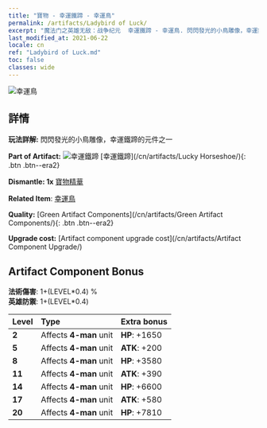 ```yaml
---
title: "寶物 - 幸運鐵蹄 - 幸運鳥"
permalink: /artifacts/Ladybird of Luck/
excerpt: "魔法门之英雄无敌：战争纪元  幸運鐵蹄 - 幸運鳥. 閃閃發光的小鳥雕像，幸運鐵蹄的元件之一"
last_modified_at: 2021-06-22
locale: cn
ref: "Ladybird of Luck.md"
toc: false
classes: wide
---
```


 ![幸運鳥](/images/t/artifact_40123.png)



## 詳情

 **玩法詳解:** 閃閃發光的小鳥雕像，幸運鐵蹄的元件之一

 **Part of Artifact:** ![幸運鐵蹄](/images/t/icon_artifact_12.png) [幸運鐵蹄](/cn/artifacts/Lucky Horseshoe/){: .btn .btn--era2}

 **Dismantle: 1x** [寶物精華](/cn/Items/con_905/)

 **Related Item**: [幸運鳥](/cn/Items/art_111/)

 **Quality:** [Green Artifact Components](/cn/artifacts/Green Artifact Components/){: .btn .btn--era2}

 **Upgrade cost:** [Artifact component upgrade cost](/cn/artifacts/Artifact Component Upgrade/)

## Artifact Component Bonus

  **法術傷害**: 1+(LEVEL\*0.4) %<br/>**英雄防禦**: 1+(LEVEL\*0.4)

  |  Level  | Type |    Extra bonus  | 
  |:--------|:-----|:----------------| 
  | **2** | Affects **4-man** unit | **HP**: +1650 | 
  | **5** | Affects **4-man** unit | **ATK**: +200 | 
  | **8** | Affects **4-man** unit | **HP**: +3580 | 
  | **11** | Affects **4-man** unit | **ATK**: +390 | 
  | **14** | Affects **4-man** unit | **HP**: +6600 | 
  | **17** | Affects **4-man** unit | **ATK**: +580 | 
  | **20** | Affects **4-man** unit | **HP**: +7810 | 
